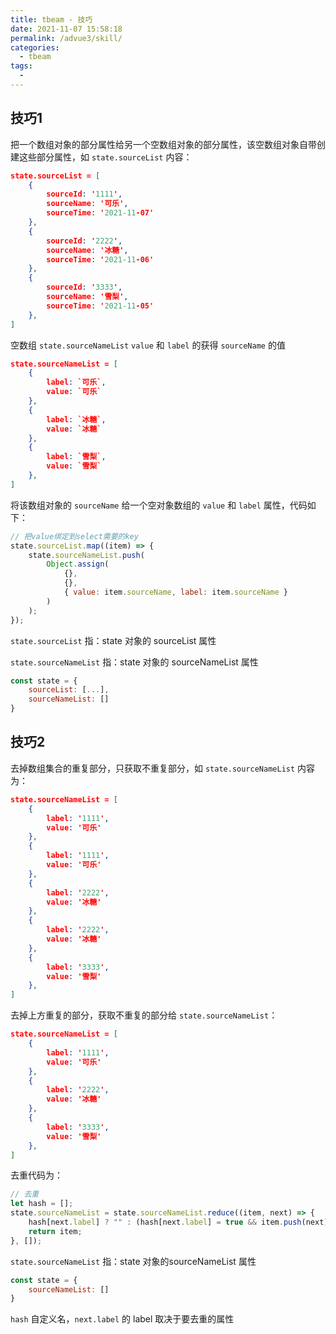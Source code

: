```yaml
---
title: tbeam - 技巧
date: 2021-11-07 15:58:18
permalink: /advue3/skill/
categories:
  - tbeam
tags: 
  - 
---
```




## 技巧1

把一个数组对象的部分属性给另一个空数组对象的部分属性，该空数组对象自带创建这些部分属性，如 `state.sourceList` 内容：

```json
state.sourceList = [
	{
		sourceId: '1111',
        sourceName: '可乐',
        sourceTime: '2021-11-07'
	},
    {
		sourceId: '2222',
        sourceName: '冰糖',
        sourceTime: '2021-11-06'
	},
    {
		sourceId: '3333',
        sourceName: '雪梨',
        sourceTime: '2021-11-05'
	},
]
```

空数组 `state.sourceNameList` `value` 和 `label` 的获得 `sourceName` 的值

```json
state.sourceNameList = [
	{
		label: `可乐`,
        value: `可乐`
	},
    {
		label: `冰糖`,
        value: `冰糖`
	},
    {
		label: `雪梨`,
        value: `雪梨`
	},
]
```

将该数组对象的 `sourceName` 给一个空对象数组的 `value` 和 `label` 属性，代码如下：

```js
// 把value绑定到select需要的key
state.sourceList.map((item) => {
    state.sourceNameList.push(
        Object.assign(
            {},
            {},
            { value: item.sourceName, label: item.sourceName }
        )
    );	
});
```

`state.sourceList` 指：state 对象的 sourceList 属性

`state.sourceNameList` 指：state 对象的 sourceNameList 属性

```js
const state = {
    sourceList: [...],
    sourceNameList: []
}
```

## 技巧2

去掉数组集合的重复部分，只获取不重复部分，如 `state.sourceNameList` 内容为：

```json
state.sourceNameList = [
	{
		label: '1111',
        value: '可乐'
	},
    {
		label: '1111',
        value: '可乐'
	},
    {
		label: '2222',
        value: '冰糖'
	},
    {
		label: '2222',
        value: '冰糖'
	},
    {
		label: '3333',
        value: '雪梨'
	},
]
```

去掉上方重复的部分，获取不重复的部分给 `state.sourceNameList`：

```json
state.sourceNameList = [
	{
		label: '1111',
        value: '可乐'
	},
    {
		label: '2222',
        value: '冰糖'
	},
    {
		label: '3333',
        value: '雪梨'
	},
]
```

去重代码为：

```js
// 去重
let hash = [];
state.sourceNameList = state.sourceNameList.reduce((item, next) => {
    hash[next.label] ? "" : (hash[next.label] = true && item.push(next));
    return item;
}, []);
```

`state.sourceNameList` 指：state 对象的sourceNameList 属性

```js
const state = {
    sourceNameList: []
}
```

`hash` 自定义名，`next.label` 的 label 取决于要去重的属性

